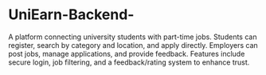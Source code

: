 # UniEarn-Backend-
A platform connecting university students with part-time jobs. Students can register, search by category and location, and apply directly. Employers can post jobs, manage applications, and provide feedback. Features include secure login, job filtering, and a feedback/rating system to enhance trust.
